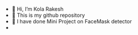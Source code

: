 - 👋 Hi, I’m Kola Rakesh
- 👀 This is my github repository
- 🌱 I have done Mini Project on  FaceMask detector
-

<!---
Kolaraks12/Kolaraks12 is a ✨ special ✨ repository because its `README.md` (this file) appears on your GitHub profile.
You can click the Preview link to take a look at your changes.
--->
